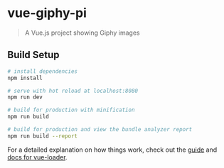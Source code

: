 # vue-giphy-pi

> A Vue.js project showing Giphy images

## Build Setup

``` bash
# install dependencies
npm install

# serve with hot reload at localhost:8080
npm run dev

# build for production with minification
npm run build

# build for production and view the bundle analyzer report
npm run build --report
```

For a detailed explanation on how things work, check out the [guide](http://vuejs-templates.github.io/webpack/) 
and [docs for vue-loader](http://vuejs.github.io/vue-loader).
